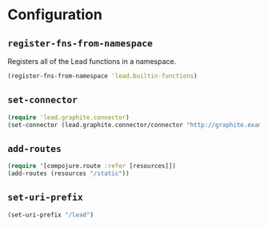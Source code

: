 # Configuration

## `register-fns-from-namespace`

Registers all of the Lead functions in a namespace.

```clojure
(register-fns-from-namespace 'lead.builtin-functions)
```

## `set-connector`

```clojure
(require 'lead.graphite.connector)
(set-connector (lead.graphite.connector/connector "http://graphite.example.com/"))
```

## `add-routes`

```clojure
(require '[compojure.route :refer [resources]])
(add-routes (resources "/static"))
```

## `set-uri-prefix`

```clojure
(set-uri-prefix "/lead")
```
